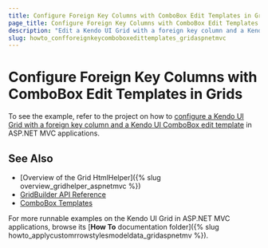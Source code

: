 ```yaml
---
title: Configure Foreign Key Columns with ComboBox Edit Templates in Grids
page_title: Configure Foreign Key Columns with ComboBox Edit Templates in Grids | Kendo UI Grid HtmlHelper
description: "Edit a Kendo UI Grid with a foreign key column and a Kendo UI ComboBox template in ASP.NET MVC applications."
slug: howto_confforeignkeycomboboxedittemplates_gridaspnetmvc
---
```


# Configure Foreign Key Columns with ComboBox Edit Templates in Grids

To see the example, refer to the project on how to [configure a Kendo UI Grid with a foreign key column and a Kendo UI ComboBox edit template](https://github.com/telerik/ui-for-aspnet-mvc-examples/tree/c38659a144485226904341baae368ab05fdb3e88/grid/grid-foreign-key-combo-box-column) in ASP.NET MVC applications.

## See Also

* [Overview of the Grid HtmlHelper]({% slug overview_gridhelper_aspnetmvc %})
* [GridBuilder API Reference](http://docs.telerik.com/aspnet-mvc/api/Kendo.Mvc.UI.Fluent/GridBuilder)
* [ComboBox Templates](http://docs.telerik.com/kendo-ui/controls/editors/combobox/overview#templates)

For more runnable examples on the Kendo UI Grid in ASP.NET MVC applications, browse its [**How To** documentation folder]({% slug howto_applycustomrrowstylesmodeldata_gridaspnetmv %}).
